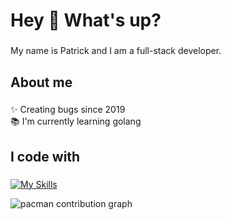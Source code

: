 <h1 align="left">Hey 👋 What's up?</h1>

###

<p align="left">My name is Patrick and I am a full-stack developer.</p>

###

<h2 align="left">About me</h2>

###

<p align="left">✨ Creating bugs since 2019<br>📚 I'm currently learning golang</p>

###

<h2 align="left">I code with</h2>

###

[![My Skills](https://skillicons.dev/icons?i=nextjs,react,tailwindcss,nestjs,golang,typescript,docker,nodejs,postgresql,elysia,express,javascript,linux)](https://skillicons.dev)

<picture>
  <source media="(prefers-color-scheme: dark)" srcset="https://raw.githubusercontent.com/trickqz/trickqz/output/pacman-contribution-graph-dark.svg">
  <source media="(prefers-color-scheme: light)" srcset="https://raw.githubusercontent.com/trickqz/trickqz/output/pacman-contribution-graph.svg">
  <img alt="pacman contribution graph" src="https://raw.githubusercontent.com/trickqz/trickqz/output/pacman-contribution-graph.svg">
</picture>
